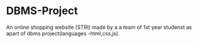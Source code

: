 # DBMS-Project
An online shopping website (STRI) made by a a team of 1st year studenst as apart of dbms project(languages -html,css,js).
